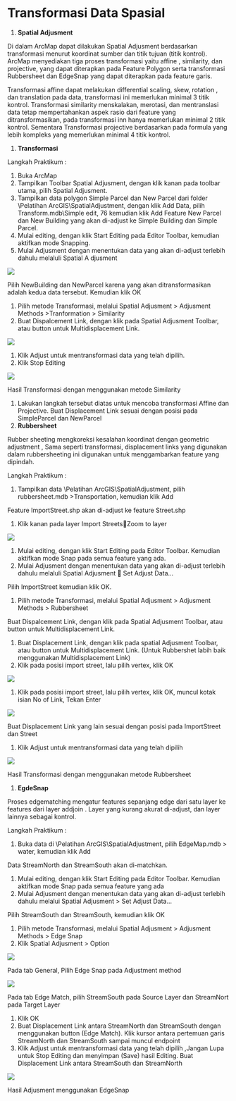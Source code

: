 # Transformasi Data Spasial

1. **Spatial Adjusment**

Di dalam ArcMap dapat dilakukan Spatial Adjusment berdasarkan transformasi menurut koordinat sumber dan titik tujuan \(titik kontrol\). ArcMap menyediakan tiga proses transformasi yaitu affine , similarity, dan projective, yang dapat diterapkan pada Feature Polygon serta transformasi Rubbersheet dan EdgeSnap yang dapat diterapkan pada feature garis.

Transformasi affine dapat melakukan differential scaling, skew, rotation , dan translation pada data, transformasi ini memerlukan minimal 3 titik kontrol. Transformasi similarity menskalakan, merotasi, dan mentranslasi data tetap mempertahankan aspek rasio dari feature yang ditransformasikan, pada transformasi inn hanya memerlukan minimal 2 titik kontrol. Sementara Transformasi projective berdasarkan pada formula yang lebih kompleks yang memerlukan minimal 4 titik kontrol.

1. **Transformasi**

Langkah Praktikum :

1. Buka ArcMap
2. Tampilkan Toolbar Spatial Adjusment, dengan klik kanan pada toolbar utama, pilih Spatial Adjusment.
3. Tampilkan data polygon Simple Parcel dan New Parcel dari folder \Pelatihan ArcGIS\SpatialAdjustment\, dengan klik Add Data, pilih Transform.mdb\Simple edit, 76 kemudian klik Add Feature New Parcel dan New Building yang akan di-adjust ke Simple Building dan Simple Parcel.
4. Mulai editing, dengan klik Start Editing pada Editor Toolbar, kemudian aktifkan mode Snapping.
5. Mulai Adjusment dengan menentukan data yang akan di-adjust terlebih dahulu melaluli Spatial A djusment

![](../.gitbook/assets/0%20%285%29.png)

Pilih NewBuilding dan NewParcel karena yang akan ditransformasikan adalah kedua data tersebut. Kemudian klik OK

1. Pilih metode Transformasi, melalui Spatial Adjusment &gt; Adjusment Methods &gt;Tranformation &gt; Similarity
2. Buat Dispalcement Link, dengan klik pada Spatial Adjusment Toolbar, atau button untuk Multidisplacement Link.

![](../.gitbook/assets/1%20%282%29.png)

1. Klik Adjust untuk mentransformasi data yang telah dipilih.
2. Klik Stop Editing

![](../.gitbook/assets/2%20%282%29.png)

Hasil Transformasi dengan menggunakan metode Similarity

1. Lakukan langkah tersebut diatas untuk mencoba transformasi Affine dan Projective. Buat Displacement Link sesuai dengan posisi pada SimpleParcel dan NewParcel
2. **Rubbersheet**

Rubber sheeting mengkoreksi kesalahan koordinat dengan geometric adjustment , Sama seperti transformasi, displacement links yang digunakan dalam rubbersheeting ini digunakan untuk menggambarkan feature yang dipindah.

Langkah Praktikum :

1. Tampilkan data \Pelatihan ArcGIS\SpatialAdjustment, pilih rubbersheet.mdb &gt;Transportation, kemudian klik Add

Feature ImportStreet.shp akan di-adjust ke feature Street.shp

1. Klik kanan pada layer Import StreetsZoom to layer

![](../.gitbook/assets/3.png)

1. Mulai editing, dengan klik Start Editing pada Editor Toolbar. Kemudian aktifkan mode Snap pada semua feature yang ada.
2. Mulai Adjusment dengan menentukan data yang akan di-adjust terlebih dahulu melaluli Spatial Adjusment  Set Adjust Data...

Pilih ImportStreet kemudian klik OK.

1. Pilih metode Transformasi, melalui Spatial Adjusment &gt; Adjusment Methods &gt; Rubbersheet

Buat Dispalcement Link, dengan klik pada Spatial Adjusment Toolbar, atau button untuk Multidisplacement Link.

1. Buat Displacement Link, dengan klik pada spatial Adjusment Toolbar, atau button untuk Multidisplacement Link. \(Untuk Rubbershet labih baik menggunakan Multidisplacement Link\)
2. Klik pada posisi import street, lalu pilih vertex, klik OK

![](../.gitbook/assets/4%20%283%29.png)

1. Klik pada posisi import street, lalu pilih vertex, klik OK, muncul kotak isian No of Link, Tekan Enter

![](../.gitbook/assets/5.png)

Buat Displacement Link yang lain sesuai dengan posisi pada ImportStreet dan Street

1. Klik Adjust untuk mentransformasi data yang telah dipilih

![](../.gitbook/assets/6%20%284%29.png)

Hasil Transformasi dengan menggunakan metode Rubbersheet

1. **EgdeSnap**

Proses edgematching mengatur features sepanjang edge dari satu layer ke features dari layer addjoin . Layer yang kurang akurat di-adjust, dan layer lainnya sebagai kontrol.

Langkah Praktikum :

1. Buka data di \Pelatihan ArcGIS\SpatialAdjustment, pilih EdgeMap.mdb &gt; water, kemudian klik Add

Data StreamNorth dan StreamSouth akan di-matchkan.

1. Mulai editing, dengan klik Start Editing pada Editor Toolbar. Kemudian aktifkan mode Snap pada semua feature yang ada
2. Mulai Adjusment dengan menentukan data yang akan di-adjust terlebih dahulu melalui Spatial Adjusment &gt; Set Adjust Data...

Pilih StreamSouth dan StreamSouth, kemudian klik OK

1. Pilih metode Transformasi, melalui Spatial Adjusment &gt; Adjusment Methods &gt; Edge Snap
2. Klik Spatial Adjusment &gt; Option

![](../.gitbook/assets/7%20%283%29.png)

Pada tab General, Pilih Edge Snap pada Adjustment method

![](../.gitbook/assets/8.png)

Pada tab Edge Match, pilih StreamSouth pada Source Layer dan StreamNort pada Target Layer

1. Klik OK
2. Buat Displacement Link antara StreamNorth dan StreamSouth dengan menggunakan button \(Edge Match\). Klik kursor antara pertemuan garis StreamNorth dan StreamSouth sampai muncul endpoint
3. Klik Adjust untuk mentransformasi data yang telah dipilih ,Jangan Lupa untuk Stop Editing dan menyimpan \(Save\) hasil Editing. Buat Displacement Link antara StreamSouth dan StreamNorth

![](../.gitbook/assets/9%20%282%29.png)

Hasil Adjusment menggunakan EdgeSnap

